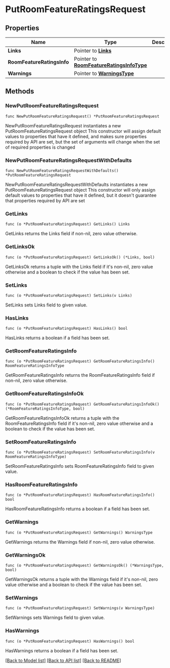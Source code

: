 # PutRoomFeatureRatingsRequest

## Properties

Name | Type | Description | Notes
------------ | ------------- | ------------- | -------------
**Links** | Pointer to [**Links**](Links.md) |  | [optional] 
**RoomFeatureRatingsInfo** | Pointer to [**RoomFeatureRatingsInfoType**](RoomFeatureRatingsInfoType.md) |  | [optional] 
**Warnings** | Pointer to [**WarningsType**](WarningsType.md) |  | [optional] 

## Methods

### NewPutRoomFeatureRatingsRequest

`func NewPutRoomFeatureRatingsRequest() *PutRoomFeatureRatingsRequest`

NewPutRoomFeatureRatingsRequest instantiates a new PutRoomFeatureRatingsRequest object
This constructor will assign default values to properties that have it defined,
and makes sure properties required by API are set, but the set of arguments
will change when the set of required properties is changed

### NewPutRoomFeatureRatingsRequestWithDefaults

`func NewPutRoomFeatureRatingsRequestWithDefaults() *PutRoomFeatureRatingsRequest`

NewPutRoomFeatureRatingsRequestWithDefaults instantiates a new PutRoomFeatureRatingsRequest object
This constructor will only assign default values to properties that have it defined,
but it doesn't guarantee that properties required by API are set

### GetLinks

`func (o *PutRoomFeatureRatingsRequest) GetLinks() Links`

GetLinks returns the Links field if non-nil, zero value otherwise.

### GetLinksOk

`func (o *PutRoomFeatureRatingsRequest) GetLinksOk() (*Links, bool)`

GetLinksOk returns a tuple with the Links field if it's non-nil, zero value otherwise
and a boolean to check if the value has been set.

### SetLinks

`func (o *PutRoomFeatureRatingsRequest) SetLinks(v Links)`

SetLinks sets Links field to given value.

### HasLinks

`func (o *PutRoomFeatureRatingsRequest) HasLinks() bool`

HasLinks returns a boolean if a field has been set.

### GetRoomFeatureRatingsInfo

`func (o *PutRoomFeatureRatingsRequest) GetRoomFeatureRatingsInfo() RoomFeatureRatingsInfoType`

GetRoomFeatureRatingsInfo returns the RoomFeatureRatingsInfo field if non-nil, zero value otherwise.

### GetRoomFeatureRatingsInfoOk

`func (o *PutRoomFeatureRatingsRequest) GetRoomFeatureRatingsInfoOk() (*RoomFeatureRatingsInfoType, bool)`

GetRoomFeatureRatingsInfoOk returns a tuple with the RoomFeatureRatingsInfo field if it's non-nil, zero value otherwise
and a boolean to check if the value has been set.

### SetRoomFeatureRatingsInfo

`func (o *PutRoomFeatureRatingsRequest) SetRoomFeatureRatingsInfo(v RoomFeatureRatingsInfoType)`

SetRoomFeatureRatingsInfo sets RoomFeatureRatingsInfo field to given value.

### HasRoomFeatureRatingsInfo

`func (o *PutRoomFeatureRatingsRequest) HasRoomFeatureRatingsInfo() bool`

HasRoomFeatureRatingsInfo returns a boolean if a field has been set.

### GetWarnings

`func (o *PutRoomFeatureRatingsRequest) GetWarnings() WarningsType`

GetWarnings returns the Warnings field if non-nil, zero value otherwise.

### GetWarningsOk

`func (o *PutRoomFeatureRatingsRequest) GetWarningsOk() (*WarningsType, bool)`

GetWarningsOk returns a tuple with the Warnings field if it's non-nil, zero value otherwise
and a boolean to check if the value has been set.

### SetWarnings

`func (o *PutRoomFeatureRatingsRequest) SetWarnings(v WarningsType)`

SetWarnings sets Warnings field to given value.

### HasWarnings

`func (o *PutRoomFeatureRatingsRequest) HasWarnings() bool`

HasWarnings returns a boolean if a field has been set.


[[Back to Model list]](../README.md#documentation-for-models) [[Back to API list]](../README.md#documentation-for-api-endpoints) [[Back to README]](../README.md)


